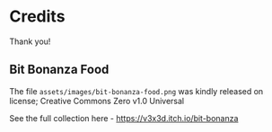 # Credits

Thank you! 

## Bit Bonanza Food

The file `assets/images/bit-bonanza-food.png` was kindly released on license; Creative Commons Zero v1.0 Universal

See the full collection here - https://v3x3d.itch.io/bit-bonanza
